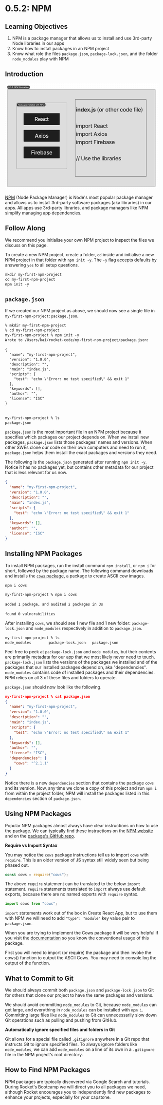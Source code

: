# 0.5.2: NPM

## Learning Objectives

1. NPM is a package manager that allows us to install and use 3rd-party Node libraries in our apps
2. Know how to install packages in an NPM project
3. Know what role the files `package.json`, `package-lock.json`, and the folder `node_modules` play with NPM

## Introduction

![NPM allows us to install, manage and use 3rd-party packages](<../../.gitbook/assets/0.5.2 - NPM Illustration.png>)

[NPM](https://www.npmjs.com) (Node Package Manager) is Node's most popular package manager and allows us to install 3rd-party software packages (aka libraries) in our apps. All apps use 3rd-party libraries, and package managers like NPM simplify managing app dependencies.

## Follow Along

We recommend you initialise your own NPM project to inspect the files we discuss on this page.

To create a new NPM project, create a folder, `cd` inside and initialise a new NPM project in that folder with `npm init -y`. The `-y` flag accepts defaults by answering `yes` to all setup questions.

```
mkdir my-first-npm-project
cd my-first-npm-project
npm init -y
```

## `package.json`

If we created our NPM project as above, we should now see a single file in `my-first-npm-project`: `package.json`.

```
% mkdir my-first-npm-project
% cd my-first-npm-project
my-first-npm-project % npm init -y
Wrote to /Users/kai/rocket-code/my-first-npm-project/package.json:

{
  "name": "my-first-npm-project",
  "version": "1.0.0",
  "description": "",
  "main": "index.js",
  "scripts": {
    "test": "echo \"Error: no test specified\" && exit 1"
  },
  "keywords": [],
  "author": "",
  "license": "ISC"
}


my-first-npm-project % ls
package.json
```

`package.json` is the most important file in an NPM project because it specifies which packages our project depends on. When we install new packages, `package.json` lists those packages' names and versions. When other SWEs clone our code on their own computers and need to run it, `package.json` helps them install the exact packages and versions they need.

The following is the `package.json` generated after running `npm init -y`. Notice it has no packages yet, but contains other metadata for our project that is less relevant for us now.


```json
{
  "name": "my-first-npm-project",
  "version": "1.0.0",
  "description": "",
  "main": "index.js",
  "scripts": {
    "test": "echo \"Error: no test specified\" && exit 1"
  },
  "keywords": [],
  "author": "",
  "license": "ISC"
}
```


## Installing NPM Packages

To install NPM packages, run the install command `npm install`, or `npm i` for short, followed by the package name. The following command downloads and installs the [`cows` package](https://www.npmjs.com/package/cows), a package to create ASCII cow images.


```
npm i cows
```



```
my-first-npm-project % npm i cows

added 1 package, and audited 2 packages in 3s

found 0 vulnerabilities
```


After installing `cows`, we should see 1 new file and 1 new folder: `package-lock.json` and `node_modules` respectively in addition to `package.json`.

```
my-first-npm-project % ls
node_modules		package-lock.json	package.json
```

Feel free to peek at `package-lock.json` and `node_modules`, but their contents are primarily metadata for our app that we most likely never need to touch. `package-lock.json` lists the versions of the packages we installed and of the packages that our installed packages depend on, aka "dependencies". `node_modules` contains code of installed packages and their dependencies. NPM relies on all 3 of these files and folders to operate.

`package.json` should now look like the following.


```json
my-first-npm-project % cat package.json
{
  "name": "my-first-npm-project",
  "version": "1.0.0",
  "description": "",
  "main": "index.js",
  "scripts": {
    "test": "echo \"Error: no test specified\" && exit 1"
  },
  "keywords": [],
  "author": "",
  "license": "ISC",
  "dependencies": {
    "cows": "^2.1.1"
  }
}
```


Notice there is a new `dependencies` section that contains the package `cows` and its version. Now, any time we clone a copy of this project and run `npm i` from within the project folder, NPM will install the packages listed in this `dependencies` section of `package.json`.

## Using NPM Packages

Popular NPM packages almost always have clear instructions on how to use the package. We can typically find these instructions on the [NPM website](https://www.npmjs.com/package/cows) and on the [package's GitHub repo](https://github.com/sindresorhus/cows).


**Require vs Import Syntax**

You may notice the `cows` package instructions tell us to import `cows` with `require`. This is an older version of JS syntax still widely seen but being phased out.


```javascript
const cows = require("cows");
```


The above `require` statement can be translated to the below `import` statement. `require` statements translated to `import` always use default exports, because there are no named exports with `require` syntax.


```javascript
import cows from "cows";
```


`import` statements work out of the box in Create React App, but to use them with NPM we will need to add `"type": "module"` key value pair to `package.json`.


When you are trying to implement the Cows package it will be very helpful if you visit the [documentation](https://github.com/sindresorhus/cows) so you know the conventional usage of this package.&#x20;

First you will need to import (or require) the package and then invoke the cows() function to output the ASCII Cows. You may need to console.log the output of the function.&#x20;

## What to Commit to Git

We should always commit both `package.json` and `package-lock.json` to Git for others that clone our project to have the same packages and versions.

We should avoid committing `node_modules` to Git, because `node_modules` can get large, and everything in `node_modules` can be installed with `npm i`. Committing large files like `node_modules` to Git can unnecessarily slow down Git operations such as pulling and pushing from GitHub.


**Automatically ignore specified files and folders in Git**

Git allows for a special file called `.gitignore` anywhere in a Git repo that instructs Git to ignore specified files. To always ignore folders like `node_modules`, we can add `node_modules` on a line of its own in a `.gitignore` file in the NPM project's root directory.


## How to Find NPM Packages

NPM packages are typically discovered via Google Search and tutorials. During Rocket's Bootcamp we will direct you to all packages we need, although Rocket encourages you to independently find new packages to enhance your projects, especially for your capstone.
